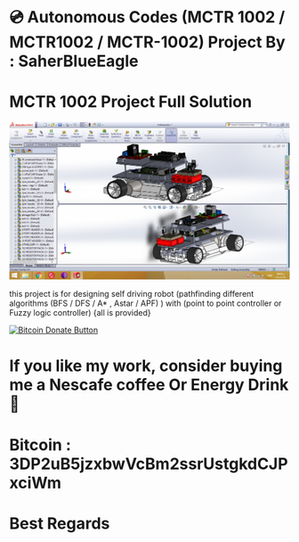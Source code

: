 # 💿  Autonomous Codes (MCTR 1002 / MCTR1002 / MCTR-1002)  Project By : SaherBlueEagle
# MCTR 1002 Project Full Solution
<p align="center">
<img src="https://raw.githubusercontent.com/SaherBlueEagle/Autonomous-Systems-/main/Project/M2/Screenshots/S12%20Isometric%20two%20views.png" ><br>

</p>
this project is for designing self driving robot (pathfinding different algorithms (BFS / DFS / A* , Astar / APF) ) 
with (point to point controller or Fuzzy logic controller) {all is provided}

[![Bitcoin Donate Button](https://raw.githubusercontent.com/SaherBlueEagle/XPR-2020-Free/master/Bitcoin-Donate-button.png)](https://www.facebook.com/NsBleeD/posts/)

# If you like my work, consider buying me a Nescafe coffee Or Energy Drink 🥰 

# Bitcoin : 3DP2uB5jzxbwVcBm2ssrUstgkdCJPxciWm

# Best Regards
